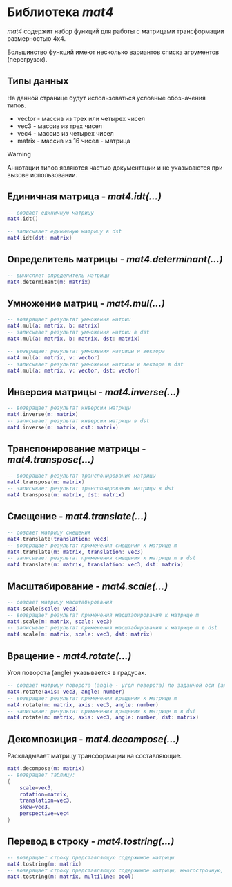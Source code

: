 # Библиотека *mat4*

*mat4* содержит набор функций для работы с матрицами трансформации размерностью 4x4.

Большинство функций имеют несколько вариантов списка агрументов (перегрузок).

## Типы данных

На данной странице будут использоваться условные обозначения типов.
- vector - массив из трех или четырех чисел
- vec3 - массив из трех чисел
- vec4 - массив из четырех чисел
- matrix - массив из 16 чисел - матрица

> [!WARNING]
>
> Аннотации типов являются частью документации и не указываются при вызове использовании.

## Единичная матрица - *mat4.idt(...)*

```lua
-- создает единичную матрицу
mat4.idt()

-- записывает единичную матрицу в dst
mat4.idt(dst: matrix)
```

## Определитель матрицы - *mat4.determinant(...)*

```lua
-- вычисляет определитель матрицы
mat4.determinant(m: matrix)
```

## Умножение матриц - *mat4.mul(...)*

```lua
-- возвращает результат умножения матриц
mat4.mul(a: matrix, b: matrix)
-- записывает результат умножения матриц в dst
mat4.mul(a: matrix, b: matrix, dst: matrix)

-- возвращает результат умножения матрицы и вектора
mat4.mul(a: matrix, v: vector)
-- записывает результат умножения матрицы и вектора в dst
mat4.mul(a: matrix, v: vector, dst: vector)
```

## Инверсия матрицы - *mat4.inverse(...)*

```lua
-- возвращает результат инверсии матрицы
mat4.inverse(m: matrix)
-- записывает результат инверсии матрицы в dst
mat4.inverse(m: matrix, dst: matrix)
```

##  Транспонирование матрицы - *mat4.transpose(...)*

```lua
-- возвращает результат транспонирования матрицы
mat4.transpose(m: matrix)
-- записывает результат транспонирования матрицы в dst
mat4.transpose(m: matrix, dst: matrix)
```

## Смещение - *mat4.translate(...)*

```lua
-- создает матрицу смещения
mat4.translate(translation: vec3)
-- возвращает результат применения смещения к матрице m
mat4.translate(m: matrix, translation: vec3)
-- записывает результат применения смещения к матрице m в dst
mat4.translate(m: matrix, translation: vec3, dst: matrix)
```
## Масштабирование - *mat4.scale(...)*

```lua
-- создает матрицу масштабирования
mat4.scale(scale: vec3)
-- возвращает результат применения масштабирования к матрице m
mat4.scale(m: matrix, scale: vec3)
-- записывает результат применения масштабирования к матрице m в dst
mat4.scale(m: matrix, scale: vec3, dst: matrix)
```

## Вращение - *mat4.rotate(...)*

Угол поворота (angle) указывается в градусах.

```lua
-- создает матрицу поворота (angle - угол поворота) по заданной оси (axis - единичный вектор)
mat4.rotate(axis: vec3, angle: number)
-- возвращает результат применения вращения к матрице m
mat4.rotate(m: matrix, axis: vec3, angle: number)
-- записывает результат применения вращения к матрице m в dst
mat4.rotate(m: matrix, axis: vec3, angle: number, dst: matrix)
```

## Декомпозиция - *mat4.decompose(...)*

Раскладывает матрицу трансформации на составляющие.

```lua
mat4.decompose(m: matrix)
-- возвращает таблицу:
{
    scale=vec3,
    rotation=matrix,
    translation=vec3,
    skew=vec3,
    perspective=vec4 
}
```

## Перевод в строку - *mat4.tostring(...)*

```lua
-- возвращает строку представляющую содержимое матрицы
mat4.tostring(m: matrix)
-- возвращает строку представляющую содержимое матрицы, многострочную, если multiline = true
mat4.tostring(m: matrix, multiline: bool)
```
